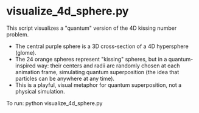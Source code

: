 ﻿# visualize_4d_sphere.py
This script visualizes a "quantum" version of the 4D kissing number problem.
- The central purple sphere is a 3D cross-section of a 4D hypersphere (glome).
- The 24 orange spheres represent "kissing" spheres, but in a quantum-inspired way:
  their centers and radii are randomly chosen at each animation frame, simulating
  quantum superposition (the idea that particles can be anywhere at any time).
- This is a playful, visual metaphor for quantum superposition, not a physical simulation.

To run:
    python visualize_4d_sphere.py
